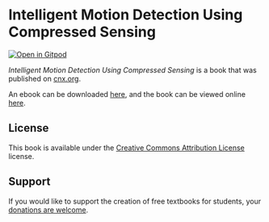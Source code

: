 # Intelligent Motion Detection Using Compressed Sensing

[![Open in Gitpod](https://gitpod.io/button/open-in-gitpod.svg)](https://gitpod.io/from-referrer/)

_Intelligent Motion Detection Using Compressed Sensing_ is a book that was published on [cnx.org](https://cnx.org/).

An ebook can be downloaded [here](https://github.com/cnx-user-books/cnxbook-intelligent-motion-detection-using-compressed-sensing/releases/latest), and the book can be viewed online [here](https://github.com/cnx-user-books/cnxbook-intelligent-motion-detection-using-compressed-sensing/releases/latest).

## License
This book is available under the [Creative Commons Attribution License](./LICENSE) license.

## Support
If you would like to support the creation of free textbooks for students, your [donations are welcome](https://riceconnect.rice.edu/donation/support-openstax-banner).
